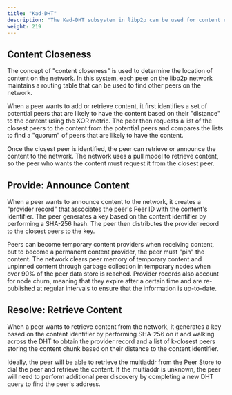 ```yaml
---
title: "Kad-DHT"
description: "The Kad-DHT subsystem in libp2p can be used for content routing."
weight: 219
---
```


## Content Closeness

The concept of "content closeness" is used to determine the location of content on the network.
In this system, each peer on the libp2p network maintains a routing table that can be used
to find other peers on the network.

When a peer wants to add or retrieve content, it first identifies a set of potential peers that
are likely to have the content based on their "distance" to the content using the XOR metric.
The peer then requests a list of the closest peers to the content from the potential peers
and compares the lists to find a "quorum" of peers that are likely to have the content.

Once the closest peer is identified, the peer can retrieve or announce the
content to the network. The network uses a pull model to retrieve content, so the peer who wants the
content must request it from the closest peer.

## Provide: Announce Content

When a peer wants to announce content to the network, it creates a "provider record" that associates
the peer's Peer ID with the content's identifier. The peer generates a key based on the content
identifier by performing a SHA-256 hash. The peer then distributes the provider record to the
closest peers to the key.

Peers can become temporary content providers when receiving content, but to become a permanent content
provider, the peer must "pin" the content. The network clears peer memory of temporary content and
unpinned content through garbage collection in temporary nodes when over 90% of the peer data store is
reached. Provider records also account for node churn, meaning that they expire after a certain time
and are re-published at regular intervals to ensure that the information is up-to-date.

## Resolve: Retrieve Content

When a peer wants to retrieve content from the network, it generates a key based on the content
identifier by performing SHA-256 on it and walking across the DHT to obtain the provider record and a
list of k-closest peers storing the content chunk based on their distance to the content identifier.

Ideally, the peer will be able to retrieve the multiaddr from the Peer Store to dial the peer and
retrieve the content. If the multiaddr is unknown, the peer will need to perform additional peer
discovery by completing a new DHT query to find the peer's address.

<!-- DIAGRAMS COMING SOOON -->
